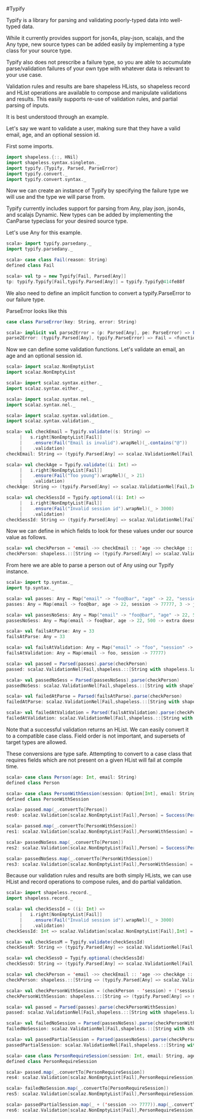 #Typify

Typify is a library for parsing and validating poorly-typed data into well-typed data.

While it currently provides support for json4s, play-json, scalajs, and the Any type,
new source types can be added easily by implementing a type class for your source type.

Typify also does not prescribe a failure type, so you are able to accumulate parse/validation
failures of your own type with whatever data is relevant to your use case.

Validation rules and results are bare shapeless HLists, so shapeless record and HList
operations are available to compose and manipulate validations and results. This easily
supports re-use of validation rules, and partial parsing of inputs.

It is best understood through an example.

Let's say we want to validate a user, making sure that they have a valid email, age,
and an optional session id.

First some imports.

```scala
import shapeless.{::, HNil}
import shapeless.syntax.singleton._
import typify.{Typify, Parsed, ParseError}
import typify.convert._
import typify.convert.syntax._
```

Now we can create an instance of Typify  by specifying the failure type we will use and
the type we will parse from.

Typify currently includes support for parsing from Any, play json, json4s, and scalajs Dynamic.
New types can be added by implementing the CanParse typeclass for your desired source type.

Let's use Any for this example.

```scala
scala> import typify.parsedany._
import typify.parsedany._

scala> case class Fail(reason: String)
defined class Fail

scala> val tp = new Typify[Fail, Parsed[Any]]
tp: typify.Typify[Fail,typify.Parsed[Any]] = typify.Typify@414fe88f
```

We also need to define an implicit function to convert a typify.ParseError to our failure type.

ParseError looks like this

```scala
case class ParseError(key: String, error: String)
```

```scala
scala> implicit val parse2Error = (p: Parsed[Any], pe: ParseError) => Fail(s"${pe.key} - ${pe.error}")
parse2Error: (typify.Parsed[Any], typify.ParseError) => Fail = <function2>
```

Now we can define some validation functions.
Let's validate an email, an age and an optional session id.

```scala
scala> import scalaz.NonEmptyList
import scalaz.NonEmptyList

scala> import scalaz.syntax.either._
import scalaz.syntax.either._

scala> import scalaz.syntax.nel._
import scalaz.syntax.nel._

scala> import scalaz.syntax.validation._
import scalaz.syntax.validation._

scala> val checkEmail = Typify.validate((s: String) =>
     |   s.right[NonEmptyList[Fail]]
     |    .ensure(Fail("Email is invalid").wrapNel)(_.contains("@"))
     |    .validation)
checkEmail: String => (typify.Parsed[Any] => scalaz.ValidationNel[Fail,String]) = <function1>

scala> val checkAge = Typify.validate((i: Int) =>
     |   i.right[NonEmptyList[Fail]]
     |    .ensure(Fail("Too young").wrapNel)(_ > 21)
     |    .validation)
checkAge: String => (typify.Parsed[Any] => scalaz.ValidationNel[Fail,Int]) = <function1>

scala> val checkSessId = Typify.optional((i: Int) =>
     |   i.right[NonEmptyList[Fail]]
     |    .ensure(Fail("Invalid session id").wrapNel)(_ > 3000)
     |    .validation)
checkSessId: String => (typify.Parsed[Any] => scalaz.ValidationNel[Fail,Option[Int]]) = <function1>
```

Now we can define in which fields to look for these values under our source value as follows.

```scala
scala> val checkPerson = 'email ->> checkEmail :: 'age ->> checkAge :: 'session ->> checkSessId :: HNil
checkPerson: shapeless.::[String => (typify.Parsed[Any] => scalaz.ValidationNel[Fail,String]) with shapeless.labelled.KeyTag[Symbol with shapeless.tag.Tagged[String("email")],String => (typify.Parsed[Any] => scalaz.ValidationNel[Fail,String])],shapeless.::[String => (typify.Parsed[Any] => scalaz.ValidationNel[Fail,Int]) with shapeless.labelled.KeyTag[Symbol with shapeless.tag.Tagged[String("age")],String => (typify.Parsed[Any] => scalaz.ValidationNel[Fail,Int])],shapeless.::[String => (typify.Parsed[Any] => scalaz.ValidationNel[Fail,Option[Int]]) with shapeless.labelled.KeyTag[Symbol with shapeless.tag.Tagged[String("session")],String => (typify.Parsed[Any] => scalaz.ValidationNel[Fail,Option[Int]])],shapeless.HNil]]] = <function1> :: <function1> :: <function1> :: HNil
```

From here we are able to parse a person out of Any using our Typify instance.

```scala
scala> import tp.syntax._
import tp.syntax._

scala> val passes: Any = Map("email" -> "foo@bar", "age" -> 22, "session" -> 77777, 3 -> "junk")
passes: Any = Map(email -> foo@bar, age -> 22, session -> 77777, 3 -> junk)

scala> val passesNoSess: Any = Map("email" -> "foo@bar", "age" -> 22, 500L -> "extra doesnt matter")
passesNoSess: Any = Map(email -> foo@bar, age -> 22, 500 -> extra doesnt matter)

scala> val failsAtParse: Any = 33
failsAtParse: Any = 33

scala> val failsAtValidation: Any = Map("email" -> "foo", "session" -> 77777)
failsAtValidation: Any = Map(email -> foo, session -> 77777)

scala> val passed = Parsed(passes).parse(checkPerson)
passed: scalaz.ValidationNel[Fail,shapeless.::[String with shapeless.labelled.KeyTag[Symbol with shapeless.tag.Tagged[String("email")],String],shapeless.::[Int with shapeless.labelled.KeyTag[Symbol with shapeless.tag.Tagged[String("age")],Int],shapeless.::[Option[Int] with shapeless.labelled.KeyTag[Symbol with shapeless.tag.Tagged[String("session")],Option[Int]],shapeless.HNil]]]] = Success(foo@bar :: 22 :: Some(77777) :: HNil)

scala> val passedNoSess = Parsed(passesNoSess).parse(checkPerson)
passedNoSess: scalaz.ValidationNel[Fail,shapeless.::[String with shapeless.labelled.KeyTag[Symbol with shapeless.tag.Tagged[String("email")],String],shapeless.::[Int with shapeless.labelled.KeyTag[Symbol with shapeless.tag.Tagged[String("age")],Int],shapeless.::[Option[Int] with shapeless.labelled.KeyTag[Symbol with shapeless.tag.Tagged[String("session")],Option[Int]],shapeless.HNil]]]] = Success(foo@bar :: 22 :: None :: HNil)

scala> val failedAtParse = Parsed(failsAtParse).parse(checkPerson)
failedAtParse: scalaz.ValidationNel[Fail,shapeless.::[String with shapeless.labelled.KeyTag[Symbol with shapeless.tag.Tagged[String("email")],String],shapeless.::[Int with shapeless.labelled.KeyTag[Symbol with shapeless.tag.Tagged[String("age")],Int],shapeless.::[Option[Int] with shapeless.labelled.KeyTag[Symbol with shapeless.tag.Tagged[String("session")],Option[Int]],shapeless.HNil]]]] = Failure(NonEmpty[Fail(email - Could not be parsed as java.lang.String),Fail(age - Could not be parsed as Int)])

scala> val failedAtValidation = Parsed(failsAtValidation).parse(checkPerson)
failedAtValidation: scalaz.ValidationNel[Fail,shapeless.::[String with shapeless.labelled.KeyTag[Symbol with shapeless.tag.Tagged[String("email")],String],shapeless.::[Int with shapeless.labelled.KeyTag[Symbol with shapeless.tag.Tagged[String("age")],Int],shapeless.::[Option[Int] with shapeless.labelled.KeyTag[Symbol with shapeless.tag.Tagged[String("session")],Option[Int]],shapeless.HNil]]]] = Failure(NonEmpty[Fail(Email is invalid),Fail(age - Could not be parsed as Int)])
```

Note that a successful validation returns an HList. We can easily convert it to a compatible case
class. Field order is not important, and supersets of target types are allowed.

These conversions are type safe. Attempting to convert to a case class that requires fields which
are not present on a given HList will fail at compile time.

```scala
scala> case class Person(age: Int, email: String)
defined class Person

scala> case class PersonWithSession(session: Option[Int], email: String, age: Int)
defined class PersonWithSession

scala> passed.map(_.convertTo[Person])
res0: scalaz.Validation[scalaz.NonEmptyList[Fail],Person] = Success(Person(22,foo@bar))

scala> passed.map(_.convertTo[PersonWithSession])
res1: scalaz.Validation[scalaz.NonEmptyList[Fail],PersonWithSession] = Success(PersonWithSession(Some(77777),foo@bar,22))

scala> passedNoSess.map(_.convertTo[Person])
res2: scalaz.Validation[scalaz.NonEmptyList[Fail],Person] = Success(Person(22,foo@bar))

scala> passedNoSess.map(_.convertTo[PersonWithSession])
res3: scalaz.Validation[scalaz.NonEmptyList[Fail],PersonWithSession] = Success(PersonWithSession(None,foo@bar,22))
```

Because our validation rules and results are both simply HLists, we can use HList and record
operations to compose rules, and do partial validation.

```scala
scala> import shapeless.record._
import shapeless.record._

scala> val checkSessId = ((i: Int) =>
     |   i.right[NonEmptyList[Fail]]
     |    .ensure(Fail("Invalid session id").wrapNel)(_ > 3000)
     |    .validation)
checkSessId: Int => scalaz.Validation[scalaz.NonEmptyList[Fail],Int] = <function1>

scala> val checkSessM = Typify.validate(checkSessId)
checkSessM: String => (typify.Parsed[Any] => scalaz.ValidationNel[Fail,Int]) = <function1>

scala> val checkSessO = Typify.optional(checkSessId)
checkSessO: String => (typify.Parsed[Any] => scalaz.ValidationNel[Fail,Option[Int]]) = <function1>

scala> val checkPerson = 'email ->> checkEmail :: 'age ->> checkAge :: 'session ->> checkSessO :: HNil
checkPerson: shapeless.::[String => (typify.Parsed[Any] => scalaz.ValidationNel[Fail,String]) with shapeless.labelled.KeyTag[Symbol with shapeless.tag.Tagged[String("email")],String => (typify.Parsed[Any] => scalaz.ValidationNel[Fail,String])],shapeless.::[String => (typify.Parsed[Any] => scalaz.ValidationNel[Fail,Int]) with shapeless.labelled.KeyTag[Symbol with shapeless.tag.Tagged[String("age")],String => (typify.Parsed[Any] => scalaz.ValidationNel[Fail,Int])],shapeless.::[String => (typify.Parsed[Any] => scalaz.ValidationNel[Fail,Option[Int]]) with shapeless.labelled.KeyTag[Symbol with shapeless.tag.Tagged[String("session")],String => (typify.Parsed[Any] => scalaz.ValidationNel[Fail,Option[Int]])],shapeless.HNil]]] = <function1> :: <function1> :: <function1> :: HNil

scala> val checkPersonWithSession = (checkPerson - 'session) + ('session ->> checkSessM)
checkPersonWithSession: shapeless.::[String => (typify.Parsed[Any] => scalaz.Validation[scalaz.NonEmptyList[Fail],String]) with shapeless.labelled.KeyTag[Symbol with shapeless.tag.Tagged[String("email")],String => (typify.Parsed[Any] => scalaz.Validation[scalaz.NonEmptyList[Fail],String])],shapeless.::[String => (typify.Parsed[Any] => scalaz.Validation[scalaz.NonEmptyList[Fail],Int]) with shapeless.labelled.KeyTag[Symbol with shapeless.tag.Tagged[String("age")],String => (typify.Parsed[Any] => scalaz.Validation[scalaz.NonEmptyList[Fail],Int])],shapeless.::[String => (typify.Parsed[Any] => scalaz.Validation[scalaz.NonEmptyList[Fail],Int]) with shapeless.labelled.KeyTag[Symbol with shapeless.tag.Tagged[String("session")],String => (typify.Parsed[Any] => scalaz.Validation[scalaz.NonEmptyLi...

scala> val passed = Parsed(passes).parse(checkPersonWithSession)
passed: scalaz.ValidationNel[Fail,shapeless.::[String with shapeless.labelled.KeyTag[Symbol with shapeless.tag.Tagged[String("email")],String],shapeless.::[Int with shapeless.labelled.KeyTag[Symbol with shapeless.tag.Tagged[String("age")],Int],shapeless.::[Int with shapeless.labelled.KeyTag[Symbol with shapeless.tag.Tagged[String("session")],Int],shapeless.HNil]]]] = Success(foo@bar :: 22 :: 77777 :: HNil)

scala> val failedNoSession = Parsed(passesNoSess).parse(checkPersonWithSession)
failedNoSession: scalaz.ValidationNel[Fail,shapeless.::[String with shapeless.labelled.KeyTag[Symbol with shapeless.tag.Tagged[String("email")],String],shapeless.::[Int with shapeless.labelled.KeyTag[Symbol with shapeless.tag.Tagged[String("age")],Int],shapeless.::[Int with shapeless.labelled.KeyTag[Symbol with shapeless.tag.Tagged[String("session")],Int],shapeless.HNil]]]] = Failure(NonEmpty[Fail(session - Could not be parsed as Int)])

scala> val passedPartialSession = Parsed(passesNoSess).parse(checkPersonWithSession - 'session)
passedPartialSession: scalaz.ValidationNel[Fail,shapeless.::[String with shapeless.labelled.KeyTag[Symbol with shapeless.tag.Tagged[String("email")],String],shapeless.::[Int with shapeless.labelled.KeyTag[Symbol with shapeless.tag.Tagged[String("age")],Int],shapeless.HNil]]] = Success(foo@bar :: 22 :: HNil)

scala> case class PersonRequireSession(session: Int, email: String, age: Int)
defined class PersonRequireSession

scala> passed.map(_.convertTo[PersonRequireSession])
res4: scalaz.Validation[scalaz.NonEmptyList[Fail],PersonRequireSession] = Success(PersonRequireSession(77777,foo@bar,22))

scala> failedNoSession.map(_.convertTo[PersonRequireSession])
res5: scalaz.Validation[scalaz.NonEmptyList[Fail],PersonRequireSession] = Failure(NonEmpty[Fail(session - Could not be parsed as Int)])

scala> passedPartialSession.map(_ + ('session ->> 7777)).map(_.convertTo[PersonRequireSession])
res6: scalaz.Validation[scalaz.NonEmptyList[Fail],PersonRequireSession] = Success(PersonRequireSession(7777,foo@bar,22))
```
